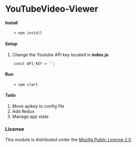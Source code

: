 # YouTubeVideo-Viewer

#### Install
```
    > npm install
```

#### Setup
1. Change the Youtube API key located in **index.js**:
```
    const API_KEY = '';
```

#### Run
```
    > npm start
```

#### Todo
1. Move apikey to config file
2. Add Redux
3. Manage app state

### License

This module is distributed under the [Mozilla Public License 2.0](https://www.mozilla.org/en-US/MPL/2.0/)
